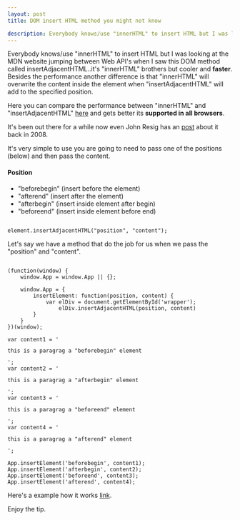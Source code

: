 ```yaml
---
layout: post
title: DOM insert HTML method you might not know

description: Everybody knows/use "innerHTML" to insert HTML but I was looking at the MDN website jumping between Web API's I did not know and one of them got my attention it's called insertAdjacentHTML..
---
```


Everybody knows/use "innerHTML" to insert HTML but I was looking at the MDN website jumping between Web
API's when I saw this DOM method called insertAdjacentHTML..it's "innerHTML" brothers but cooler and
<strong>faster</strong>.
<br>
Besides the performance another difference is that "innerHTML" will overwrite the content inside the element when
"insertAdjacentHTML" will add to the specified position.

Here you can compare the performance between "innerHTML" and "insertAdjacentHTML" <a href="http://jsperf
.com/insertadjacenthtml-perf/3" target="_blank" title="innerHTML vs insertAdjacentHTMl">here</a> and gets better
its <strong>supported in all browsers</strong>.

It's been out there for a while now even John Resig has an <a href="http://ejohn.org/blog/dom-insertadjacenthtml/"
target="_blank" title="insertAdjacentHTML post John Resig">post</a> about it back in 2008.

It's very simple to use you are going to need to pass one of the positions (below) and then pass the content.

#### Position
- "beforebegin" (insert before the element)
- "afterend" (insert after the element)
- "afterbegin" (insert inside element after begin)
- "beforeend" (insert inside element before end)

<pre><code data-language="javascript">
element.insertAdjacentHTML("position", "content");
</code></pre>

Let's say we have a method that do the job for us when we pass the "position" and "content".

<pre><code data-language="javascript">
(function(window) {
	window.App = window.App || {};

	window.App = {
		insertElement: function(position, content) {
			var elDiv = document.getElementById('wrapper');
				elDiv.insertAdjacentHTML(position, content)
		}
	}
})(window);

var content1 = '<p id="ct1">this is a paragrag a "beforebegin" element</p>';
var content2 = '<p id="ct2">this is a paragrag a "afterbegin" element</p>';
var content3 = '<p id="ct3">this is a paragrag a "beforeend" element</p>';
var content4 = '<p id="ct4">this is a paragrag a "afterend" element</p>';

App.insertElement('beforebegin', content1);
App.insertElement('afterbegin', content2);
App.insertElement('beforeend', content3);
App.insertElement('afterend', content4);
</code></pre>

Here's a example how it works <a href="http://jsfiddle.net/ftZyn/2/" target="_blank" title="how insertAdjacentHTMl works">link</a>.

Enjoy the tip.